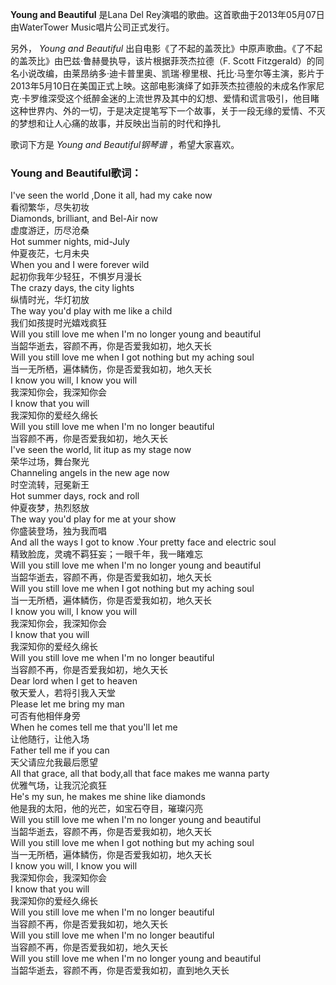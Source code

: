 

**Young and Beautiful** 是Lana Del Rey演唱的歌曲。这首歌曲于2013年05月07日由WaterTower
Music唱片公司正式发行。

  
另外， _Young and Beautiful_ 出自电影《了不起的盖茨比》中原声歌曲。《了不起的盖茨比》由巴兹·鲁赫曼执导，该片根据菲茨杰拉德（F.
Scott
Fitzgerald）的同名小说改编，由莱昂纳多·迪卡普里奥、凯瑞·穆里根、托比·马奎尔等主演，影片于2013年5月10日在美国正式上映。这部电影演绎了如菲茨杰拉德般的未成名作家尼克·卡罗维深受这个纸醉金迷的上流世界及其中的幻想、爱情和谎言吸引，他目睹这种世界内、外的一切，于是决定提笔写下一个故事，关于一段无缘的爱情、不灭的梦想和让人心痛的故事，并反映出当前的时代和挣扎

  
歌词下方是 _Young and Beautiful钢琴谱_ ，希望大家喜欢。

### Young and Beautiful歌词：

I've seen the world ,Done it all, had my cake now  
看彻繁华，尽失初妆  
Diamonds, brilliant, and Bel-Air now  
虚度游迂，历尽沧桑  
Hot summer nights, mid-July  
仲夏夜茫，七月未央  
When you and I were forever wild  
起初你我年少轻狂，不惧岁月漫长  
The crazy days, the city lights  
纵情时光，华灯初放  
The way you'd play with me like a child  
我们如孩提时光嬉戏疯狂  
Will you still love me when I'm no longer young and beautiful  
当韶华逝去，容颜不再，你是否爱我如初，地久天长  
Will you still love me when I got nothing but my aching soul  
当一无所栖，遍体鳞伤，你是否爱我如初，地久天长  
I know you will, I know you will  
我深知你会，我深知你会  
I know that you will  
我深知你的爱经久绵长  
Will you still love me when I'm no longer beautiful  
当容颜不再，你是否爱我如初，地久天长  
I've seen the world, lit itup as my stage now  
荣华过场，舞台聚光  
Channeling angels in the new age now  
时空流转，冠冕新王  
Hot summer days, rock and roll  
仲夏夜梦，热烈怒放  
The way you'd play for me at your show  
你盛装登场，独为我而唱  
And all the ways I got to know .Your pretty face and electric soul  
精致脸庞，灵魂不羁狂妄；一眼千年，我一睹难忘  
Will you still love me when I'm no longer young and beautiful  
当韶华逝去，容颜不再，你是否爱我如初，地久天长  
Will you still love me when I got nothing but my aching soul  
当一无所栖，遍体鳞伤，你是否爱我如初，地久天长  
I know you will, I know you will  
我深知你会，我深知你会  
I know that you will  
我深知你的爱经久绵长  
Will you still love me when I'm no longer beautiful  
当容颜不再，你是否爱我如初，地久天长  
Dear lord when I get to heaven  
敬天爱人，若将引我入天堂  
Please let me bring my man  
可否有他相伴身旁  
When he comes tell me that you'll let me  
让他随行，让他入场  
Father tell me if you can  
天父请应允我最后愿望  
All that grace, all that body,all that face makes me wanna party  
优雅气场，让我沉沦疯狂  
He's my sun, he makes me shine like diamonds  
他是我的太阳，他的光芒，如宝石夺目，璀璨闪亮  
Will you still love me when I'm no longer young and beautiful  
当韶华逝去，容颜不再，你是否爱我如初，地久天长  
Will you still love me when I got nothing but my aching soul  
当一无所栖，遍体鳞伤，你是否爱我如初，地久天长  
I know you will, I know you will  
我深知你会，我深知你会  
I know that you will  
我深知你的爱经久绵长  
Will you still love me when I'm no longer beautiful  
当容颜不再，你是否爱我如初，地久天长  
Will you still love me when I'm no longer beautiful  
当容颜不再，你是否爱我如初，地久天长  
Will you still love me when I'm no longer young and beautiful  
当韶华逝去，容颜不再，你是否爱我如初，直到地久天长

